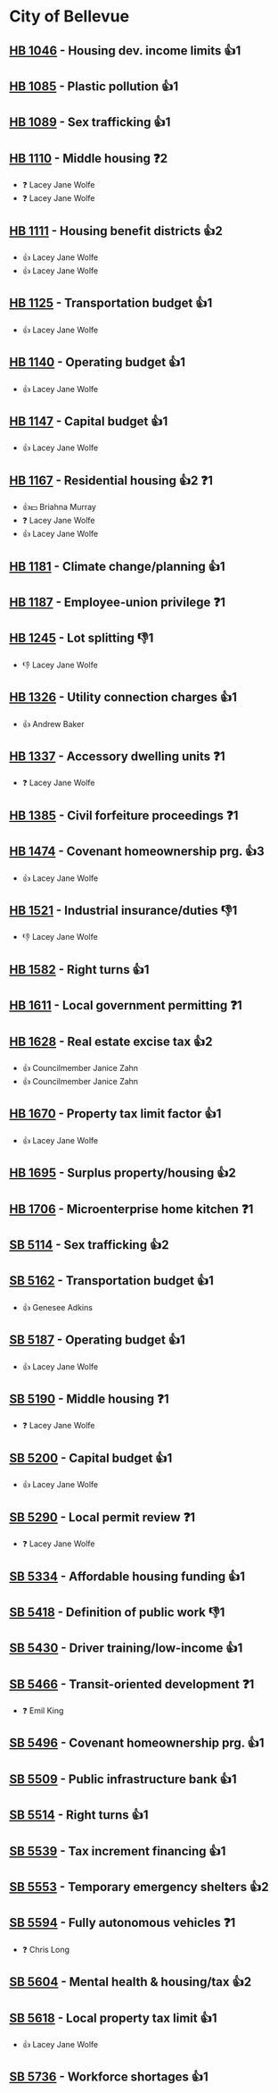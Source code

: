 # City of Bellevue

## [HB 1046](/bill/2023-24/hb/1046/) - Housing dev. income limits 👍1  

## [HB 1085](/bill/2023-24/hb/1085/) - Plastic pollution 👍1  

## [HB 1089](/bill/2023-24/hb/1089/) - Sex trafficking 👍1  

## [HB 1110](/bill/2023-24/hb/1110/) - Middle housing   ❓2
* ❓ Lacey Jane Wolfe
* ❓ Lacey Jane Wolfe

## [HB 1111](/bill/2023-24/hb/1111/) - Housing benefit districts 👍2  
* 👍 Lacey Jane Wolfe
* 👍 Lacey Jane Wolfe

## [HB 1125](/bill/2023-24/hb/1125/) - Transportation budget 👍1  
* 👍 Lacey Jane Wolfe

## [HB 1140](/bill/2023-24/hb/1140/) - Operating budget 👍1  
* 👍 Lacey Jane Wolfe

## [HB 1147](/bill/2023-24/hb/1147/) - Capital budget 👍1  
* 👍 Lacey Jane Wolfe

## [HB 1167](/bill/2023-24/hb/1167/) - Residential housing 👍2  ❓1
* 👍💵 Briahna Murray
* ❓ Lacey Jane Wolfe
* 👍 Lacey Jane Wolfe

## [HB 1181](/bill/2023-24/hb/1181/) - Climate change/planning 👍1  

## [HB 1187](/bill/2023-24/hb/1187/) - Employee-union privilege   ❓1

## [HB 1245](/bill/2023-24/hb/1245/) - Lot splitting  👎1 
* 👎 Lacey Jane Wolfe

## [HB 1326](/bill/2023-24/hb/1326/) - Utility connection charges 👍1  
* 👍 Andrew Baker

## [HB 1337](/bill/2023-24/hb/1337/) - Accessory dwelling units   ❓1
* ❓ Lacey Jane Wolfe

## [HB 1385](/bill/2023-24/hb/1385/) - Civil forfeiture proceedings   ❓1

## [HB 1474](/bill/2023-24/hb/1474/) - Covenant homeownership prg. 👍3  
* 👍 Lacey Jane Wolfe

## [HB 1521](/bill/2023-24/hb/1521/) - Industrial insurance/duties  👎1 
* 👎 Lacey Jane Wolfe

## [HB 1582](/bill/2023-24/hb/1582/) - Right turns 👍1  

## [HB 1611](/bill/2023-24/hb/1611/) - Local government permitting   ❓1

## [HB 1628](/bill/2023-24/hb/1628/) - Real estate excise tax 👍2  
* 👍 Councilmember Janice Zahn
* 👍 Councilmember Janice Zahn

## [HB 1670](/bill/2023-24/hb/1670/) - Property tax limit factor 👍1  
* 👍 Lacey Jane Wolfe

## [HB 1695](/bill/2023-24/hb/1695/) - Surplus property/housing 👍2  

## [HB 1706](/bill/2023-24/hb/1706/) - Microenterprise home kitchen   ❓1

## [SB 5114](/bill/2023-24/sb/5114/) - Sex trafficking 👍2  

## [SB 5162](/bill/2023-24/sb/5162/) - Transportation budget 👍1  
* 👍 Genesee Adkins

## [SB 5187](/bill/2023-24/sb/5187/) - Operating budget 👍1  
* 👍 Lacey Jane Wolfe

## [SB 5190](/bill/2023-24/sb/5190/) - Middle housing   ❓1
* ❓ Lacey Jane Wolfe

## [SB 5200](/bill/2023-24/sb/5200/) - Capital budget 👍1  
* 👍 Lacey Jane Wolfe

## [SB 5290](/bill/2023-24/sb/5290/) - Local permit review   ❓1
* ❓ Lacey Jane Wolfe

## [SB 5334](/bill/2023-24/sb/5334/) - Affordable housing funding 👍1  

## [SB 5418](/bill/2023-24/sb/5418/) - Definition of public work  👎1 

## [SB 5430](/bill/2023-24/sb/5430/) - Driver training/low-income 👍1  

## [SB 5466](/bill/2023-24/sb/5466/) - Transit-oriented development   ❓1
* ❓ Emil King

## [SB 5496](/bill/2023-24/sb/5496/) - Covenant homeownership prg. 👍1  

## [SB 5509](/bill/2023-24/sb/5509/) - Public infrastructure bank 👍1  

## [SB 5514](/bill/2023-24/sb/5514/) - Right turns 👍1  

## [SB 5539](/bill/2023-24/sb/5539/) - Tax increment financing 👍1  

## [SB 5553](/bill/2023-24/sb/5553/) - Temporary emergency shelters 👍2  

## [SB 5594](/bill/2023-24/sb/5594/) - Fully autonomous vehicles   ❓1
* ❓ Chris Long

## [SB 5604](/bill/2023-24/sb/5604/) - Mental health & housing/tax 👍2  

## [SB 5618](/bill/2023-24/sb/5618/) - Local property tax limit 👍1  
* 👍 Lacey Jane Wolfe

## [SB 5736](/bill/2023-24/sb/5736/) - Workforce shortages 👍1  